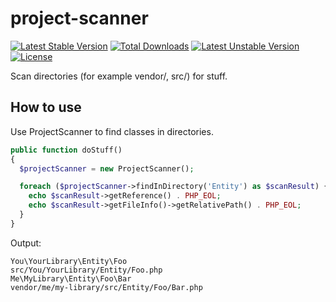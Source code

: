 project-scanner
===============

[![Latest Stable Version](http://poser.services.witches.io/ppokatilo/project-scanner/v/stable.svg)](https://packagist.org/packages/ppokatilo/project-scanner)
[![Total Downloads](http://poser.services.witches.io/ppokatilo/project-scanner/downloads.svg)](https://packagist.org/packages/ppokatilo/project-scanner)
[![Latest Unstable Version](http://poser.services.witches.io/ppokatilo/project-scanner/v/unstable.svg)](https://packagist.org/packages/ppokatilo/project-scanner)
[![License](http://poser.services.witches.io/ppokatilo/project-scanner/license.svg)](https://packagist.org/packages/ppokatilo/project-scanner)

Scan directories (for example vendor/, src/) for stuff.

## How to use

Use ProjectScanner to find classes in directories.

```php
public function doStuff()
{
  $projectScanner = new ProjectScanner();

  foreach ($projectScanner->findInDirectory('Entity') as $scanResult) {
    echo $scanResult->getReference() . PHP_EOL;
    echo $scanResult->getFileInfo()->getRelativePath() . PHP_EOL;
  }
}
```

Output:

```
You\YourLibrary\Entity\Foo
src/You/YourLibrary/Entity/Foo.php
Me\MyLibrary\Entity\Foo\Bar
vendor/me/my-library/src/Entity/Foo/Bar.php
```

